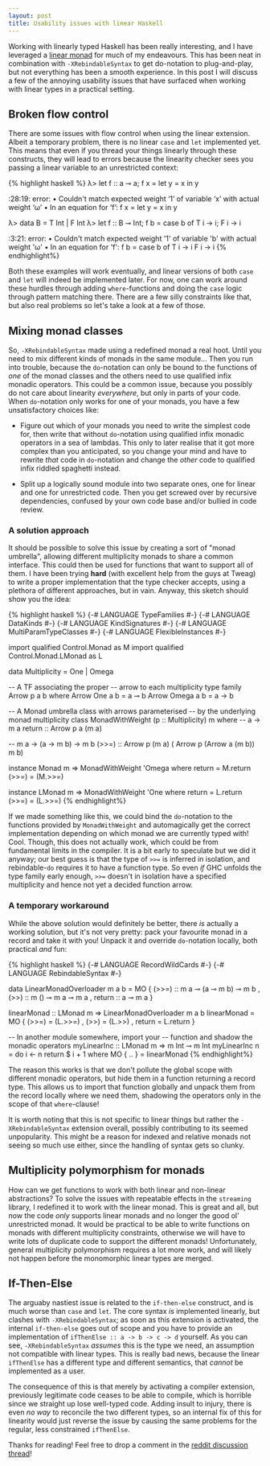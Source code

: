```yaml
---
layout: post
title: Usability issues with linear Haskell
---
```


Working with linearly typed Haskell has been really interesting, and I have
leveraged a [linear monad](https://m0ar.github.io/safe-streaming/2017/07/20/homegrown-linear-monads.html)
for much of my endeavours. This has been neat in combination with
`-XRebindableSyntax` to get do-notation to plug-and-play, but not everything
has been a smooth experience. In this post I will discuss a few of the
annoying usability issues that have surfaced when working with linear types in a
practical setting.


## Broken flow control
There are some issues with flow control when using the linear extension.
Albeit a temporary problem, there is no linear `case` and `let` implemented
yet. This means that even if you thread your things linearly through these
constructs, they will lead to errors because the linearity checker sees you
passing a linear variable to an unrestricted context:

{% highlight haskell %}
λ> let f :: a ⊸ a; f x = let y = x in y

<interactive>:28:19: error:
    • Couldn't match expected weight ‘1’ of variable ‘x’ with actual weight ‘ω’
    • In an equation for ‘f’: f x = let y = x in y


λ> data B = T Int | F Int
λ> let f :: B ⊸ Int; f b = case b of T i -> i; F i -> i

<interactive>:3:21: error:
    • Couldn't match expected weight '1' of variable 'b' with actual weight 'ω'
    • In an equation for 'f':
          f b
            = case b of
                T i -> i
                F i -> i
{% endhighlight%}

Both these examples will work eventually, and linear versions of both `case`
and `let` will indeed be implemented later. For now, one can work around these
hurdles through adding `where`-functions and doing the `case` logic through
pattern matching there. There are a few silly constraints like that, but
also real problems so let's take a look at a few of those.


## Mixing monad classes
So, `-XRebindableSyntax` made using a redefined monad a real hoot. Until you
need to mix different kinds of monads in the same module... Then you run into
trouble, because the `do`-notation can only be bound to the functions of _one_
of the monad classes and the others need to use qualified infix monadic
operators. This could be a common issue, because you possibly do not care
about linearity _everywhere_, but only in parts of your code. When
`do`-notation only works for one of your monads, you have a few unsatisfactory
choices like:

* Figure out which of your monads you need to write the simplest code for,
  then write that without `do`-notation using qualified infix monadic
  operators in a sea of lambdas. This only to later realise that it got more
  complex than you anticipated, so you change your mind and have to rewrite
  _that_ code in `do`-notation and change the _other_ code to qualified infix
  riddled spaghetti instead.

* Split up a logically sound module into two separate ones, one for linear
  and one for unrestricted code. Then you get screwed over by recursive
  dependencies, confused by your own code base and/or bullied in code review.


### A solution approach
It should be possible to solve this issue by creating a sort of "monad umbrella",
allowing different multiplicity monads to share a common interface. This could
then be used for functions that want to support all of them. I have been
trying **hard** (with excellent help from the guys at Tweag) to write a proper
implementation that the type checker accepts, using a plethora of different
approaches, but in vain. Anyway, this sketch should show you the idea:


{% highlight haskell %}
{-# LANGUAGE TypeFamilies #-}
{-# LANGUAGE DataKinds #-}
{-# LANGUAGE KindSignatures #-}
{-# LANGUAGE MultiParamTypeClasses #-}
{-# LANGUAGE FlexibleInstances #-}

import qualified Control.Monad as M
import qualified Control.Monad.LMonad as L

data Multiplicity = One | Omega

-- A TF associating the proper
-- arrow to each multiplicity
type family Arrow p a b where
  Arrow One   a b = a ⊸ b
  Arrow Omega a b = a -> b

-- A Monad umbrella class with arrows parameterised
-- by the underlying monad multiplicity
class MonadWithWeight (p :: Multiplicity) m where
  -- a -> m a
  return :: Arrow p a (m a)

  -- m a -> (a -> m b) -> m b
  (>>=) :: Arrow p (m a) (
             Arrow p (Arrow a (m b))
               m b)

instance Monad m => MonadWithWeight 'Omega where
  return = M.return
  (>>=) = (M.>>=)

instance LMonad m => MonadWithWeight 'One where
  return = L.return
  (>>=) = (L.>>=)
{% endhighlight%}

If we made something like this, we could bind the `do`-notation to the
functions provided by `MonadWithWeight` and automagically get the correct
implementation depending on which monad we are currently typed with! Cool.
Though, this does not actually work, which could be from fundamental limits in
the compiler. It is a bit early to speculate but we did it anyway; our best
guess is that the type of `>>=` is inferred in isolation, and rebindable-`do`
requires it to have a function type. So even _if_ GHC unfolds the type family
early enough, `>>=` doesn't in isolation have a specified multiplicity and
hence not yet a decided function arrow.


### A temporary workaround
While the above solution would definitely be better, there _is_ actually a
working solution, but it's not very pretty: pack your favourite monad in a
record and take it with you! Unpack it and override `do`-notation locally,
both practical _and_ fun:

{% highlight haskell %}
{-# LANGUAGE RecordWildCards #-}
{-# LANGUAGE RebindableSyntax #-}

data LinearMonadOverloader m a b = MO
  { (>>=) :: m a ⊸ (a ⊸ m b) ⊸ m b
  , (>>) :: m () ⊸ m a ⊸ m a
  , return :: a ⊸ m a
  }

linearMonad :: LMonad m =>
  LinearMonadOverloader m a b
linearMonad = MO
  { (>>=) = (L.>>=)
  , (>>)  = (L.>>)
  , return = L.return
  }

-- In another module somewhere, import your
-- function and shadow the monadic operators
myLinearInc :: LMonad m => m Int ⊸ m Int
myLinearInc n = do
  i <- n
  return $ i + 1
  where
    MO { .. } = linearMonad
{% endhighlight%}

The reason this works is that we don't pollute the global scope with different
monadic operators, but hide them in a function returning a record type. This
allows us to import that function globally and unpack them from the record
locally where we need them, shadowing the operators only in the scope of that
`where`-clause!

It is worth noting that this is not specific to linear things but rather the
`-XRebindableSyntax` extension overall, possibly contributing to its seemed
unpopularity. This might be a reason for indexed and relative monads not
seeing so much use either, since the handling of syntax gets so clunky.


## Multiplicity polymorphism for monads
How can we get functions to work with both linear and non-linear abstractions?
To solve the issues with repeatable effects in the `streaming` library, I
redefined it to work with the linear monad. This is great and all, but now the
code _only_ supports linear monads and no longer the good ol' unrestricted
monad. It would be practical to be able to write functions on monads with
different multiplicity constraints, otherwise we will have to write lots of
duplicate code to support the different monads! Unfortunately, general
multiplicity polymorphism requires a lot more work, and will likely not happen
before the monomorphic linear types are merged.


## If-Then-Else
The arguaby nastiest issue is related to the `if-then-else` construct, and is
much worse than `case` and `let`. The core syntax _is_ implemented linearly,
but clashes with `-XRebindableSyntax`; as soon as this extension is activated,
the internal `if-then-else` goes out of scope and you have to provide an
implementation of `ifThenElse :: a -> b -> c -> d` yourself. As you can see,
`-XRebindableSyntax` _assumes_ this is the type we need, an assumption not
compatible with linear types. This is really bad news, because the linear
`ifThenElse` has a different type and different semantics, that
_cannot_ be implemented as a user.

The consequence of this is that merely by activating a compiler extension,
previously legitimate code ceases to be able to compile, which is horrible
since we straight up lose well-typed code. Adding insult to injury, there is
even _no way_ to reconcile the two different types, so an internal fix of this
for linearity would just reverse the issue by causing the same problems for
the regular, less constrained `ifThenElse`.


Thanks for reading! Feel free to drop a comment in the [reddit discussion
thread](placeholderlink)!

